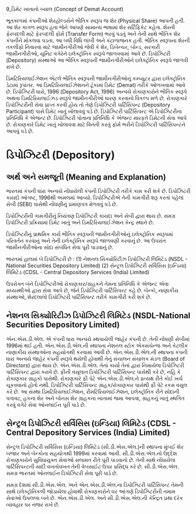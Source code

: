 9_ડિમેટ ખાતાનો ખ્યાલ
(Concept of Demat Account)

ભૂતકાળમાં કંપનીઓ શેરહોલ્ડર્સને ભૌતિક સ્વરૂપ જ શેર (Physical Share) આપતી હતી. આ શેર કાગળ સ્વરૂપ હતા જેને આપણે સામાન્ય ભાષામાં શેર સર્ટિફિકેટ કહેતા. શેરની ફેરબદલી માટે ફેરબદલી ફોર્મ (Transfer Form) ભરવું પડતું અને તેની સાથે ભૌતિક શેર કંપનીને મોકલવા પડતા. આ બધી વિધિ લાંબી અને કંટાળાજનક હતી. ભૌતિક સ્વરૂપના શેરની તકલીફો નિવારવા માટે જામીનગીરીઓ જેવી કે શેર, ડિબેન્ચર, બોન્ડ, સરકારી જામીનગીરીઓ, યુનિટ વગેરેને ઇલેક્ટ્રોનિક સ્વરૂપે જાળવવામાં આવે છે. ડિપોઝિટરી (Depository) સંસ્થાઓ આ ભૌતિક સ્વરૂપની જામીનગીરીઓને ઇલેક્ટ્રોનિક સ્વરૂપે જાળવી રાખે છે.

ડિમટિરિયલાઈઝેશન એટલે ભૌતિક સ્વરૂપની જામીનગીરીઓનું કમ્પ્યુટર દ્વારા ઇલેક્ટ્રોનિક ડેટામાં રૂપાંતર. આ ડિમટિરિયલાઈઝેશનને ટૂંકામાં ડિમેટ (Demat) તરીકે ઓળખવામાં આવે છે. ડિપોઝિટરી ધારો, 1996 (Depository Act, 1996) અન્વયે રોકાણકારોને ભૌતિક સ્વરૂપે અથવા ડિમટિરિયલાઈઝડ સ્વરૂપે જામીનગીરીઓ ધારણ કરવાનો વિકલ્પ મળે છે. રોકાણકારે ડિપોઝિટરીની સેવા પ્રાપ્ત કરવી હોય તો તેણે ડિપોઝિટરી પાર્ટિસિપન્ટ (Depository Participant) પાસે ડિમેટ ખાતું ખોલાવવું પડે છે. ડિપોઝિટરી પાર્ટિસિપન્ટ એ ડિપોઝિટરીના પ્રતિનિધિ કે એજન્ટ છે. ડિપોઝિટરી પોતાના પ્રતિનિધિ કે એજન્ટ મારફતે ડિમેટની સેવા આપે છે. રોકાણકારે ડિમેટ ખાતું ખોલાવવા માટે વિનંતી કરતું ફોર્મ ભરીને ડિપોઝિટરી પાર્ટિસિપન્ટને આપવું પડે છે.

# ડિપોઝિટરી (Depository)

## અર્થ અને સમજૂતી (Meaning and Explanation)

ભારતમાં કંપની ધારા અન્વયે નોંધાયેલી કંપની ડિપોઝિટરી તરીકે કામ કરી શકે છે. ડિપોઝિટરી કાયદો ઓગષ્ટ, 1996થી અમલમાં આવ્યો. ડિપોઝિટરીએ તેની કામગીરી શરૂ કરતાં પહેલાં સેબી (SEBI) પાસેથી નોંધણીનું પ્રમાણપત્ર મેળવવું પડે છે.

ડિપોઝિટરીની કામગીરીનું નિયંત્રણ ડિપોઝિટરી કાયદા અને સેબી દ્વારા થાય છે. સમગ્ર ડિપોઝિટરી પ્રક્રિયામાં ડિમેટ ખાતું અને ડિમટિરિયલાઈઝેશન કેન્દ્ર સ્થાને છે.

ડિપોઝિટરીનું પ્રાથમિક કાર્ય ભૌતિક સ્વરૂપની જામીનગીરીઓનું ઇલેક્ટ્રોનિક સ્વરૂપમાં પરિવર્તન કરવાનું અને તેની ઇલેક્ટ્રોનિક સ્વરૂપે જાળવણી કરવાનું છે. આ ઉપરાંત જામીનગીરીઓના સોદા સંબંધિત સેવા પૂરી પાડવાનું છે.

ભારતમાં હાલમાં બે ડિપોઝિટરી છે : (1) નેશનલ સિક્યોરિટીઝ ડિપોઝિટરી લિમિટેડ (NSDL - National Securities Depository Limited) (2) સેન્ટ્રલ ડિપોઝિટરી સર્વિસિસ (ઇન્ડિયા) લિમિટેડ (CDSL - Central Depository Services (India) Limited)

ઉપરોક્ત બંને ડિપોઝિટરીઓ રોકાણકાર/ગ્રાહકને તેમના પ્રતિનિધિ કે એજન્ટ એવા મધ્યસ્થીઓ દ્વારા સેવા આપે છે, જેને ડિપોઝિટરી પાર્ટિસિપન્ટ કહે છે. બેન્કો, નાણાકીય સંસ્થાઓ, શેરદલાલો ડિપોઝિટરી પાર્ટિસિપન્ટ તરીકે કામગીરી કરી શકે છે.

## નેશનલ સિક્યોરિટીઝ ડિપોઝિટરી લિમિટેડ (NSDL-National Securities Depository Limited)

એન.એસ.ડી.એલ. એ કંપની ધારા અન્વયે સ્થપાયેલી જાહેર કંપની છે. તેની નોંધણી સેબીમાં 1996માં થઈ હતી. એન.એસ.ડી.એલ.ની સ્થાપના નેશનલ સ્ટોક એક્સચેન્જ અને કેટલીક નાણાકીય સંસ્થાઓના સહયોગથી કરવામાં આવી છે. એન.એસ.ડી.એલ.ની સ્થાપના કંપની ધારા અન્વયે જાહેર કંપની સ્વરૂપે થયેલી હોવાથી તેનું સંચાલન સંચાલક મંડળ (Board of Directors) દ્વારા થાય છે. એન.એસ.ડી.એલ. તેનાં કાર્યો તેનાં દ્વારા નિમાયેલા ડિપોઝિટરી પાર્ટિસિપન્ટ દ્વારા કરાવે છે. ફીની વસૂલાત ડિપોઝિટરી પાર્ટિસિપન્ટ પાસેથી કરે છે, નહિ કે રોકાણકાર ગ્રાહકો પાસેથી. રોકાણકારે ફી પેટે એન.એસ.ડી.એલ.ને પ્રત્યક્ષ રીતે કોઈ ખર્ચ ચૂકવવાનો હોતો નથી. ડિપોઝિટરી પાર્ટિસિપન્ટ ગ્રાહક/રોકાણકાર પાસેથી ફી પેટે રકમ વસુલ કરે છે. આ સંસ્થા ડિમટિરિયલાઈઝેશન, રીમટિરિયલાઈઝેશન, ઇલેક્ટ્રોનિક રીતે સોદાની પતાવટ, હકના શેર અને બોનસ શેર ગ્રાહકના ખાતામાં જમા આપવા, ગ્રાહકનું ખાતું સ્થગિત કરવું વગેરે સેવા ઓનલાઈન પૂરી પાડે છે.

## સેન્ટ્રલ ડિપોઝિટરી સર્વિસિસ (ઇન્ડિયા) લિમિટેડ (CDSL - Central Depository Services (India) Limited)

સેન્ટ્રલ ડિપોઝિટરી સર્વિસિસ (ઇન્ડિયા) લિમિટેડ (સી.ડી.એસ.એલ.)ની સ્થાપના મુંબઈ શેર બજાર અને બેન્કોના સહયોગથી 1999માં કરવામાં આવી. સી.ડી.એસ.એલ.નો ઉદ્દેશ રોકાણકારોને સુવિધાયુક્ત સેવાઓ સલામત રીતે પૂરી પાડવાનો છે. તેની સાથે નોંધાયેલા પાર્ટિસિપન્ટની યાદી વખતોવખત તેની વેબસાઈટ ઉપર પ્રસિદ્ધ કરે છે. સી.ડી.એસ.એલ. સમગ્ર ભારતમાં ઓનલાઈન ડિપોઝિટરી સેવા પૂરી પાડે છે.

સમગ્ર દેશમાં સી.ડી.એસ.એલ. અને એન.એસ.ડી.એલ.ના ડિપોઝિટરી પાર્ટિસિપન્ટ તેમની સાથે ઇલેક્ટ્રોનિકલી જોડાયેલા હોવાથી રોકાણકારોને ઘર આંગણે ડિપોઝિટરીની તમામ સેવાઓ ઉપલબ્ધ બને છે. એન.એસ.ડી.એલ. અને સી.ડી.એસ.એલ.ની કેન્દ્રિત પ્રથા દરેક વ્યવહાર પર નજર રાખે છે.
